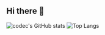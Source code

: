 ## Hi there 👋

![codec's GitHub stats](https://github-readme-stats.vercel.app/api?username=codec266&show_icons=true&theme=dark)
![Top Langs](https://github-readme-stats.vercel.app/api/top-langs/?username=codec266&layout=compact&theme=dark)
<!--
**codec266/codec266** is a ✨ _special_ ✨ repository because its `README.md` (this file) appears on your GitHub profile.

Here are some ideas to get you started:

- 🔭 I’m currently working on ...
- 🌱 I’m currently learning ...
- 👯 I’m looking to collaborate on ...
- 🤔 I’m looking for help with ...
- 💬 Ask me about ...
- 📫 How to reach me: ...
- 😄 Pronouns: ...
- ⚡ Fun fact: ...
-->
